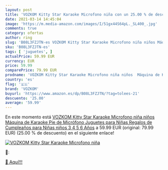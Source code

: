 ```yaml
---
layout: post
title: 'VOZKOM Kitty Star Karaoke Microfono niña con un 25.00 % de descuento'
date: 2021-03-14 14:45:04
image: 'https://m.media-amazon.com/images/I/51gx44S64pL._SL400_.jpg'
comments: true
category: ofertas
author: ring
slug: 'B08L3FZJTN-es VOZKOM Kitty Star Karaoke Microfono niña niños Máquina de...'
sku: 'B08L3FZJTN-es'
tags: [ 'juguetes', ]
actualPrice: 59.99 EUR
currency: EUR
price: 59.99
comparePrice: 79.99 EUR
prodname: 'VOZKOM Kitty Star Karaoke Microfono niña niños  Máquina de Karaoke Pie de Micrófono Juguetes para Niñas  Regalos de Cumpleaños para Niñas niños 3 4 5 6 Años'
country: 'es'
flag: '🇪🇸'
brand: 'VOZKOM'
buyurl: 'https://www.amazon.es/dp/B08L3FZJTN/?tag=tolees-21'
descuento: '25.00'
average: '59.99'
---
```


En este momento está [VOZKOM Kitty Star Karaoke Microfono niña niños  Máquina de Karaoke Pie de Micrófono Juguetes para Niñas  Regalos de Cumpleaños para Niñas niños 3 4 5 6 Años](https://www.amazon.es/dp/B08L3FZJTN/?tag=tolees-21) a 59.99 EUR (original: 79.99 EUR) (25.00 %  de descuento) en el siguiente enlace!

[![VOZKOM Kitty Star Karaoke Microfono niña](https://m.media-amazon.com/images/I/51gx44S64pL._SL400_.jpg)](https://www.amazon.es/dp/B08L3FZJTN/?tag=tolees-21)

🔎:


[🛒 Aquí!!!](https://www.amazon.es/dp/B08L3FZJTN/?tag=tolees-21)
